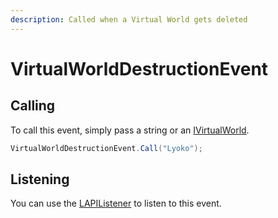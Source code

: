 ```yaml
---
description: Called when a Virtual World gets deleted
---
```


# VirtualWorldDestructionEvent

## Calling

To call this event, simply pass a string or an [IVirtualWorld](../../virtualstructures/interfaces/ivirtualworld.md).

```csharp
VirtualWorldDestructionEvent.Call("Lyoko");
```

## Listening

You can use the [LAPIListener](../lapilistener.md) to listen to this event.

